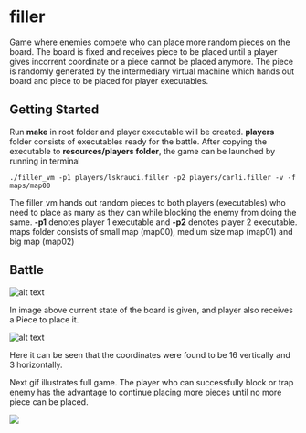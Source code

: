 # filler
Game where enemies compete who can place more random pieces on the board. The board is fixed and receives piece to be placed until a player gives incorrent coordinate or a piece cannot be placed anymore. The piece is randomly generated by the intermediary virtual machine which hands out board and piece to be placed for player executables.

## Getting Started
Run **make** in root folder and player executable will be created. **players** folder consists of executables ready for the battle. After copying the executable to **resources/players folder**, the game can be launched by running in terminal
```
./filler_vm -p1 players/lskrauci.filler -p2 players/carli.filler -v -f maps/map00
```
The filler_vm hands out random pieces to both players (executables) who need to place as many as they can
while blocking the enemy from doing the same. **-p1** denotes player 1 executable and **-p2** denotes player 2 executable.
maps folder consists of small map (map00), medium size map (map01) and big map (map02)
## Battle
![alt text](https://i.imgur.com/3p4lgwf.png)

In image above current state of the board is given, and player also receives a Piece to place it.

![alt text](https://i.imgur.com/NCsvoHv.png)

Here it can be seen that the coordinates were found to be 16 vertically and 3 horizontally.

Next gif illustrates full game. The player who can successfully block or trap enemy has the advantage to continue placing more pieces until no more piece can be placed.

![](https://media.giphy.com/media/H3GaIBdbDKHUaFdyt1/giphy.gif)

